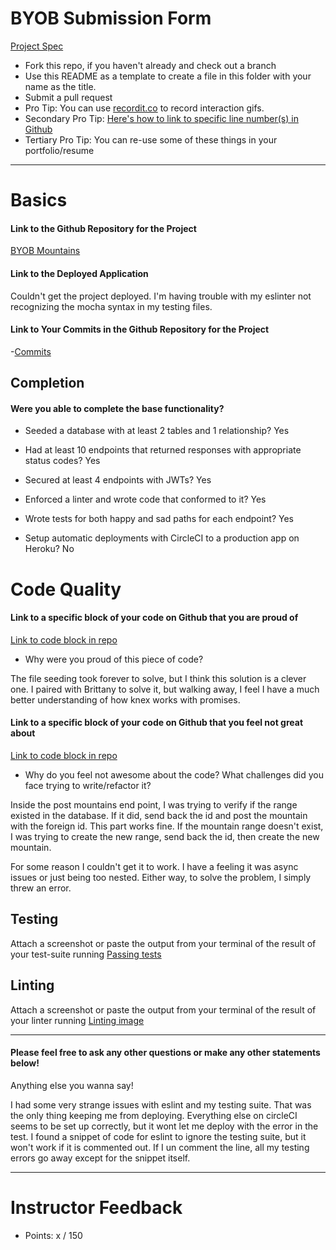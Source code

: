 # BYOB Submission Form

[Project Spec](http://frontend.turing.io/projects/build-your-own-backend.html)

* Fork this repo, if you haven't already and check out a branch
* Use this README as a template to create a file in this folder with your name as the title.
* Submit a pull request
* Pro Tip: You can use [recordit.co](http://recordit.co/) to record interaction gifs.
* Secondary Pro Tip: [Here's how to link to specific line number(s) in Github](http://stackoverflow.com/questions/23821235/how-to-link-to-specific-line-number-on-github)
* Tertiary Pro Tip: You can re-use some of these things in your portfolio/resume

------

# Basics

#### Link to the Github Repository for the Project
[BYOB Mountains](https://github.com/tbrandle/mountains_backend/tree/master/turing/mod-4-projects/BYOB-mountains)

#### Link to the Deployed Application

Couldn't get the project deployed. I'm having trouble with my eslinter not recognizing the mocha syntax in my testing files.

#### Link to Your Commits in the Github Repository for the Project

-[Commits](https://github.com/tbrandle/mountains_backend/commits/master)

## Completion

#### Were you able to complete the base functionality?

* Seeded a database with at least 2 tables and 1 relationship?
Yes

* Had at least 10 endpoints that returned responses with appropriate status codes?
Yes

* Secured at least 4 endpoints with JWTs?
Yes

* Enforced a linter and wrote code that conformed to it?
Yes

* Wrote tests for both happy and sad paths for each endpoint?
Yes

* Setup automatic deployments with CircleCI to a production app on Heroku?
No

# Code Quality

#### Link to a specific block of your code on Github that you are proud of
[Link to code block in repo](https://github.com/tbrandle/mountains_backend/blob/master/turing/mod-4-projects/BYOB-mountains/db/seeds/dev/mountains.js#L19)

* Why were you proud of this piece of code?

The file seeding took forever to solve, but I think this solution is a clever one. I paired with Brittany to solve it, but walking away, I feel I have a much better understanding of how knex works with promises.

#### Link to a specific block of your code on Github that you feel not great about
[Link to code block in repo](https://github.com/tbrandle/mountains_backend/blob/master/turing/mod-4-projects/BYOB-mountains/server.js#L141)

* Why do you feel not awesome about the code? What challenges did you face trying to write/refactor it?

Inside the post mountains end point, I was trying to verify if the range existed in the database.  If it did, send back the id and post the mountain with the foreign id. This part works fine. If the mountain range doesn't exist, I was trying to create the new range, send back the id, then create the new mountain.

For some reason I couldn't get it to work.  I have a feeling it was async issues or just being too nested. Either way, to solve the problem, I simply threw an error.

## Testing

Attach a screenshot or paste the output from your terminal of the result of your test-suite running
[Passing tests](http://recordit.co/3vTFH4bn4B)

## Linting

Attach a screenshot or paste the output from your terminal of the result of your linter running
[Linting image](http://recordit.co/IBJ5kD5fyE)



-----

#### Please feel free to ask any other questions or make any other statements below!

Anything else you wanna say!

I had some very strange issues with eslint and my testing suite. That was the only thing keeping me from deploying. Everything else on circleCI seems to be set up correctly, but it wont let me deploy with the error in the test.  I found a snippet of code for eslint to ignore the testing suite, but it won't work if it is commented out.  If I un comment the line, all my testing errors go away except for the snippet itself.

-----

# Instructor Feedback

- Points: x / 150

